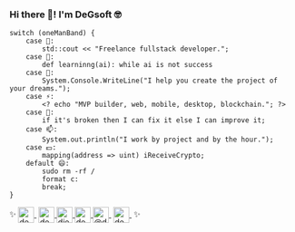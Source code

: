 ### Hi there 👋! I'm DeGsoft 🤓

```
switch (oneManBand) {
    case 🔭:
        std::cout << "Freelance fullstack developer.";
    case 🌱:
        def learninng(ai): while ai is not success
    case 👯:
        System.Console.WriteLine("I help you create the project of your dreams.");
    case ⚡:
        <? echo "MVP builder, web, mobile, desktop, blockchain."; ?>
    case 🤔:
        if it's broken then I can fix it else I can improve it;
    case 📫:
        System.out.println("I work by project and by the hour.");
    case 💵:
        mapping(address => uint) iReceiveCrypto;
    default 😄:
        sudo rm -rf /
        format c:        
        break;
}
```

<p>
✨
  <a href="https://www.youtube.com/channel/UCA3EHMeYoeCRN5gBm97UaHQ" target="blank" style='margin-right:4px'>
    <img align="center" src="https://cdn.jsdelivr.net/npm/simple-icons@3.0.1/icons/youtube.svg" alt="degsoft" height="28px" width="28px" />
  </a>
  <a href="https://instagram.com/degsoft" target="blank">
    <img align="center" src="https://cdn.jsdelivr.net/npm/simple-icons@3.0.1/icons/instagram.svg" alt="degsoft" height="28px" width="28px" />
  </a>
  <a href="https://www.linkedin.com/in/diegoezequielguillen" target="blank">
    <img align="center" src="https://cdn.jsdelivr.net/npm/simple-icons@3.0.1/icons/linkedin.svg" alt="diegoezequielguillen" height="28px" width="28px" />
  </a>
  <a href="https://twitter.com/degsoft" target="blank">
    <img align="center" src="https://cdn.jsdelivr.net/npm/simple-icons@3.0.1/icons/twitter.svg" alt="degsoft" height="28px" width="28px" />
  </a>
  <a href="https://www.tiktok.com/@degsoft" target="blank" style='margin-right:4px'>
    <img align="center" src="https://cdn.jsdelivr.net/npm/simple-icons@3.0.1/icons/tiktok.svg" alt="@degsoft" height="28px" width="28px" />
  </a>  
  <a href="https://twitch.tv/degsoft" target="blank" style='margin-right:4px'>
    <img align="center" src="https://cdn.jsdelivr.net/npm/simple-icons@3.0.1/icons/twitch.svg" alt="degsoft" height="28px" width="28px" />
  </a>
  ✨
</p>